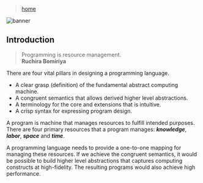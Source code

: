 > [home](../)

![banner](/linguistics/photos/banner.png)

## Introduction

> Programming is resource management.  
> **Ruchira Bomiriya**

There are four vital pillars in designing a programming language.

* A clear grasp (definition) of the fundamental abstract computing machine.
* A congruent semantics that allows derived higher level abstractions.
* A terminology for the core and extensions that is intuitive.
* A crisp syntax for expressing program design.

A program is machine that manages resources to fulfill intended purposes.
There are four primary resources that a program manages:
***knowledge***, ***labor***, ***space*** and ***time***.

A programming language needs to provide a one-to-one mapping for
managing these resources.
If we achieve the congruent semantics, it would be possible to
build higher level abstractions that captures computing constructs
at high-fidelity.  The resulting programs would also achieve high
performance.

